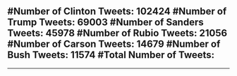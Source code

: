 #Number of Clinton Tweets: 102424
#Number of Trump Tweets: 69003
#Number of Sanders Tweets: 45978
#Number of Rubio Tweets: 21056
#Number of Carson Tweets: 14679
#Number of Bush Tweets: 11574
#Total Number of Tweets:  
---
---
